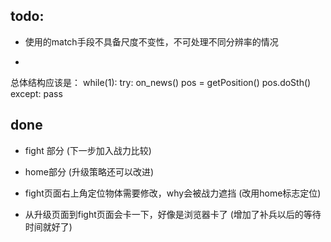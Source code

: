 ## todo:

* 使用的match手段不具备尺度不变性，不可处理不同分辨率的情况

* 
总体结构应该是：
while(1):
    try:
        on_news()
        pos = getPosition()
        pos.doSth()
    except:
        pass
        
## done
        
* fight 部分
(下一步加入战力比较)

* home部分 
(升级策略还可以改进)

* fight页面右上角定位物体需要修改，why会被战力遮挡
(改用home标志定位)

* 从升级页面到fight页面会卡一下，好像是浏览器卡了
(增加了补兵以后的等待时间就好了)